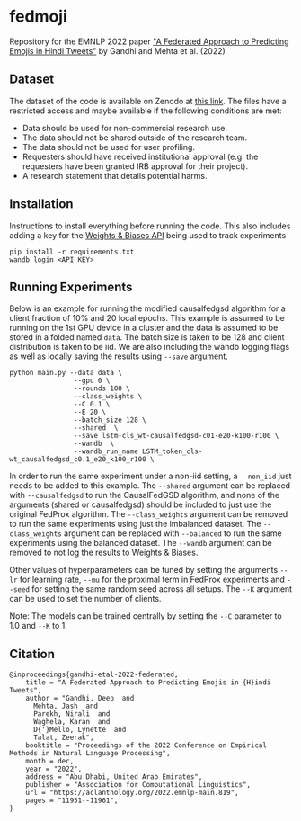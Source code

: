 # fedmoji

Repository for the EMNLP 2022 paper ["A Federated Approach to Predicting Emojis in Hindi Tweets"](https://arxiv.org/abs/2211.06401) by Gandhi and Mehta et al. (2022)

## Dataset

The dataset of the code is available on Zenodo at [this link](https://zenodo.org/record/5559434).
The files have a restricted access and maybe available if the following conditions are met:

- Data should be used for non-commercial research use.
- The data should not be shared outside of the research team.
- The data should not be used for user profiling.
- Requesters should have received institutional approval (e.g. the requesters have been granted IRB approval for their project).
- A research statement that details potential harms.

## Installation

Instructions to install everything before running the code.
This also includes adding a key for the [Weights & Biases API](https://wandb.ai/) being used to track experiments

```shell
pip install -r requirements.txt
wandb login <API KEY>
```

## Running Experiments

Below is an example for running the modified causalfedgsd algorithm for a client fraction of 10% and 20 local epochs. This example is assumed to be running on the 1st GPU device in a cluster and the data is assumed to be stored in a folded named `data`. The batch size is taken to be 128 and client distribution is taken to be iid. We are also including the wandb logging flags as well as locally saving the results using `--save` argument.

```shell
python main.py --data data \
                --gpu 0 \
                --rounds 100 \
                --class_weights \
                --C 0.1 \
                --E 20 \
                --batch_size 128 \
                --shared  \
                --save lstm-cls_wt-causalfedgsd-c01-e20-k100-r100 \
                --wandb  \
                --wandb_run_name LSTM_token_cls-wt_causalfedgsd_c0.1_e20_k100_r100 \

```

In order to run the same experiment under a non-iid setting, a `--non_iid` just needs to be added to this example. The `--shared` argument can be replaced with `--causalfedgsd` to run the CausalFedGSD algorithm, and none of the arguments (shared or causalfedgsd) should be included to just use the original FedProx algorithm. The `--class_weights` argument can be removed to run the same experiments using just the imbalanced dataset. The `--class_weights` argument can be replaced with `--balanced` to run the same experiments using the balanced dataset. The `--wandb` argument can be removed to not log the results to Weights & Biases.

Other values of hyperparameters can be tuned by setting the arguments `--lr` for learning rate, `--mu` for the proximal term in FedProx experiments and `--seed` for setting the same random seed across all setups. The `--K` argument can be used to set the number of clients.

Note: The models can be trained centrally by setting the `--C` parameter to 1.0 and `--K` to 1.

## Citation

```
@inproceedings{gandhi-etal-2022-federated,
    title = "A Federated Approach to Predicting Emojis in {H}indi Tweets",
    author = "Gandhi, Deep  and
      Mehta, Jash  and
      Parekh, Nirali  and
      Waghela, Karan  and
      D{'}Mello, Lynette  and
      Talat, Zeerak",
    booktitle = "Proceedings of the 2022 Conference on Empirical Methods in Natural Language Processing",
    month = dec,
    year = "2022",
    address = "Abu Dhabi, United Arab Emirates",
    publisher = "Association for Computational Linguistics",
    url = "https://aclanthology.org/2022.emnlp-main.819",
    pages = "11951--11961",
}
```
